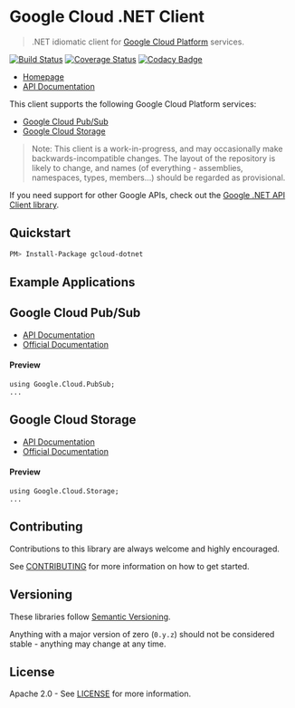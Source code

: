 # Google Cloud .NET Client

> .NET idiomatic client for [Google Cloud Platform] services.

[![Build Status](https://travis-ci.org/GoogleCloudPlatform/gcloud-dotnet.svg?branch=master)](https://travis-ci.org/GoogleCloudPlatform/gcloud-dotnet)
[![Coverage Status](https://coveralls.io/repos/GoogleCloudPlatform/gcloud-java/badge.svg?branch=master)](https://coveralls.io/r/GoogleCloudPlatform/gcloud-java?branch=master)
[![Codacy Badge](https://api.codacy.com/project/badge/grade/9da006ad7c3a4fe1abd142e77c003917)](https://www.codacy.com/app/mziccard/gcloud-java)

* [Homepage][language-landing-dotnet]
* [API Documentation][api-reference-dotnet]

This client supports the following Google Cloud Platform services:

* [Google Cloud Pub/Sub](#google-cloud-pubsub)
* [Google Cloud Storage](#google-cloud-storage)

> Note: This client is a work-in-progress, and may occasionally
> make backwards-incompatible changes. The layout of the repository
> is likely to change, and names (of everything - assemblies,
> namespaces, types, members...) should be regarded as provisional.

If you need support for other Google APIs, check out the [Google .NET API Client library].

## Quickstart

```sh
PM> Install-Package gcloud-dotnet
```

## Example Applications

## Google Cloud Pub/Sub

- [API Documentation][gcloud-pubsub-docs]
- [Official Documentation][cloud-pubsub-docs]

#### Preview

```dotnet
using Google.Cloud.PubSub;
...
```

## Google Cloud Storage

- [API Documentation][gcloud-storage-docs]
- [Official Documentation][cloud-storage-docs]

#### Preview

```dotnet
using Google.Cloud.Storage;
...
```

## Contributing

Contributions to this library are always welcome and highly encouraged.

See [CONTRIBUTING] for more information on how to get started.

## Versioning

These libraries follow [Semantic Versioning].

Anything with a major version of zero (``0.y.z``) should not be
considered stable - anything may change at any time.

## License

Apache 2.0 - See [LICENSE] for more information.

[Google Cloud Platform]: https://cloud.google.com/
[Google .NET API Client library]: https://github.com/google/google-api-dotnet-client
[Semantic Versioning]: http://semver.org/
[language-landing-dotnet]: https://cloud.google.com/dotnet/
[api-reference-dotnet]: http://jskeet.github.io/gcloud-dotnet/
[gcloud-pubsub-docs]: http://jskeet.github.io/gcloud-dotnet/api/Google.Pubsub.V1.html
[gcloud-storage-docs]: http://jskeet.github.io/gcloud-dotnet/api/Google.Storage.V1.html
[cloud-pubsub-docs]: https://cloud.google.com/pubsub/docs
[cloud-storage-docs]: https://cloud.google.com/storage/docs
[CONTRIBUTING]:https://github.com/GoogleCloudPlatform/gcloud-dotnet/blob/master/CONTRIBUTING.md
[LICENSE]: https://github.com/GoogleCloudPlatform/gcloud-dotnet/blob/master/LICENSE
